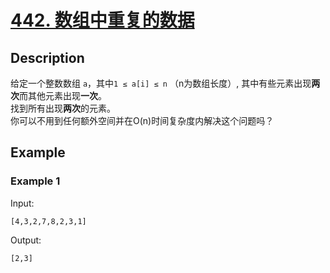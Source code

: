 # [442. 数组中重复的数据](https://leetcode-cn.com/problems/find-all-duplicates-in-an-array/)
## Description
给定一个整数数组 `a`，其中`1 ≤ a[i] ≤ n` （n为数组长度）, 其中有些元素出现**两次**而其他元素出现**一次**。  
找到所有出现**两次**的元素。  
你可以不用到任何额外空间并在O(n)时间复杂度内解决这个问题吗？
## Example
### Example 1
Input:  
```
[4,3,2,7,8,2,3,1]
```
Output:
```
[2,3]
```

